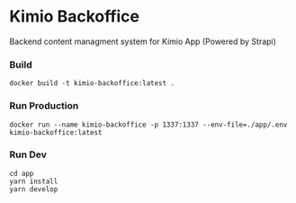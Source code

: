 # Kimio Backoffice
Backend content managment system for Kimio App (Powered by Strapi)

### Build
`docker build -t kimio-backoffice:latest .`

### Run Production
`docker run --name kimio-backoffice -p 1337:1337 --env-file=./app/.env kimio-backoffice:latest`

### Run Dev
```
cd app
yarn install
yarn develop
```

